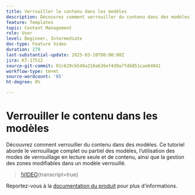 ```yaml
---
title: Verrouiller le contenu dans les modèles
description: Découvrez comment verrouiller du contenu dans des modèles dans Adobe Journey Optimizer (AJO). Ce tutoriel aborde le verrouillage complet ou partiel des modèles, l’utilisation des modes de verrouillage en lecture seule et de contenu, ainsi que la gestion des zones modifiables dans un modèle verrouillé.
feature: Templates
topic: Content Management
role: User
level: Beginner, Intermediate
doc-type: Feature Video
duration: 279
last-substantial-update: 2025-03-10T00:00:00Z
jira: KT-17512
source-git-commit: 91c629cb549a210a626ef4d9a7fdb851cae64041
workflow-type: tm+mt
source-wordcount: '85'
ht-degree: 0%

---
```



# Verrouiller le contenu dans les modèles

Découvrez comment verrouiller du contenu dans des modèles. Ce tutoriel aborde le verrouillage complet ou partiel des modèles, l’utilisation des modes de verrouillage en lecture seule et de contenu, ainsi que la gestion des zones modifiables dans un modèle verrouillé.

>[!VIDEO](https://video.tv.adobe.com/v/3451591/?learn=on&enablevpops){transcript=true}

Reportez-vous à la [documentation du produit](https://experienceleague.adobe.com/en/docs/journey-optimizer/using/content-management/content-templates/content-locking) pour plus d’informations.
